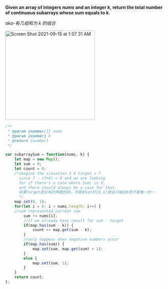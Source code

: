**Given an array of integers _nums_ and an integer _k_, return the total number of continuous subarrays whose sum equals to _k_.**

_aka-有几组和为 k 的组合_

<img width="282" alt="Screen Shot 2021-09-15 at 1 07 31 AM" src="https://user-images.githubusercontent.com/37787994/133395288-9e4e8c66-e6ae-45f8-ae12-21649ea69e42.png">

```Javascript
/**
 * @param {number[]} nums
 * @param {number} k
 * @return {number}
 */

var subarraySum = function(nums, k) {
    let map = new Map();
    let sum = 0;
    let count = 0;
    /*imagine the situation 3 4 target = 7
      since 7 - (3+4) = 0 and we are looking
      for if there's a case where Sumi is 0,
      and there should always be a case for that.
      如果target是仅有的两数的和，不提前set好[0,1]就会只输出0而不是唯一的一
      */
    map.set(0, 1);
    for(let i = 0; i < nums.length; i++) {
    //sum represented current sum
        sum += nums[i];
        //if we already have result for sum - target
        if(map.has(sum - k)) {
            count += map.get(sum - k);
        }
        //only happens when negative numbers occur
        if(map.has(sum)) {
            map.set(sum, map.get(sum) + 1);
        }
        else {
            map.set(sum, 1);
        }
    }
    return count;
};
```
